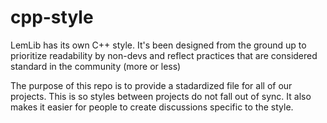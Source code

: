 # cpp-style

LemLib has its own C++ style. It's been designed from the ground up to prioritize readability by non-devs and reflect practices that are considered standard in the community (more or less)

The purpose of this repo is to provide a stadardized file for all of our projects. This is so styles between projects do not fall out of sync. It also makes it easier for people to create discussions specific to the style.
